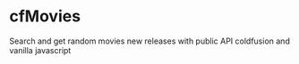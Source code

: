 # cfMovies
Search and get random movies new releases with public API
coldfusion and vanilla javascript
